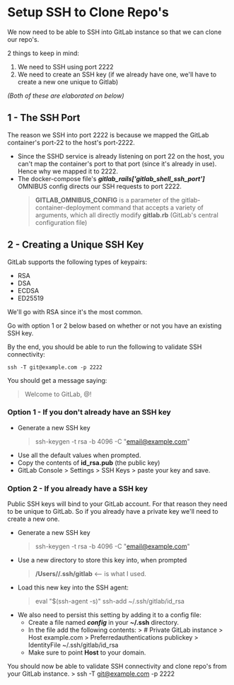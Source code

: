 # Setup SSH to Clone Repo's

We now need to be able to SSH into GitLab instance so that we can clone our repo's.

2 things to keep in mind:
  1. We need to SSH using port 2222
  2. We need to create an SSH key (if we already have one, we'll have to create a new one unique to Gitlab)

*(Both of these are elaborated on below)*

## 1 - The SSH Port
The reason we SSH into port 2222 is because we mapped the GitLab container's port-22 to the host's port-2222.
  - Since the SSHD service is already listening on port 22 on the host, you can't map the container's port to that port (since it's already in use). Hence why we mapped it to 2222.
  - The docker-compose file's ***gitlab_rails['gitlab_shell_ssh_port']*** OMNIBUS config directs our SSH requests to port 2222.
      > **GITLAB_OMNIBUS_CONFIG** is a parameter of the gitlab-container-deployment command that accepts a variety of arguments, which all directly modify **gitlab.rb** (GitLab's central configuration file)


## 2 - Creating a Unique SSH Key
GitLab supports the following types of keypairs:
  - RSA
  - DSA
  - ECDSA
  - ED25519

We'll go with RSA since it's the most common.

Go with option 1 or 2 below based on whether or not you have an existing SSH key.

By the end, you should be able to run the following to validate SSH connectivity:

    ssh -T git@example.com -p 2222

You should get a message saying:
  > Welcome to GitLab, @<USERNAME>!


### Option 1 - If you don't already have an SSH key
  - Generate a new SSH key
      > ssh-keygen -t rsa -b 4096 -C "email@example.com"
  - Use all the default values when prompted.
  - Copy the contents of **id_rsa.pub** (the public key)
  - GitLab Console > Settings > SSH Keys > paste your key and save.


### Option 2 - If you already have a SSH key
Public SSH keys will bind to your GitLab account. For that reason they need to be unique to GitLab. So if you already have a private key we'll need to create a new one.

  - Generate a new SSH key
      > ssh-keygen -t rsa -b 4096 -C "email@example.com"
  - Use a new directory to store this key into, when prompted
      > **/Users/<NAME>/.ssh/gitlab** <-- is what I used.
  - Load this new key into the SSH agent:
      > eval "$(ssh-agent -s)"
      > ssh-add ~/.ssh/gitlab/id_rsa
  - We also need to persist this setting by adding it to a config file:
    - Create a file named ***config*** in your **~/.ssh** directory.
    - In the file add the following contents:
          > # Private GitLab instance
          > Host example.com
          >   Preferredauthentications publickey
          >   IdentityFile ~/.ssh/gitlab/id_rsa
    - Make sure to point **Host** to your domain.


You should now be able to validate SSH connectivity and clone repo's from your GitLab instance.
    > ssh -T git@example.com -p 2222

